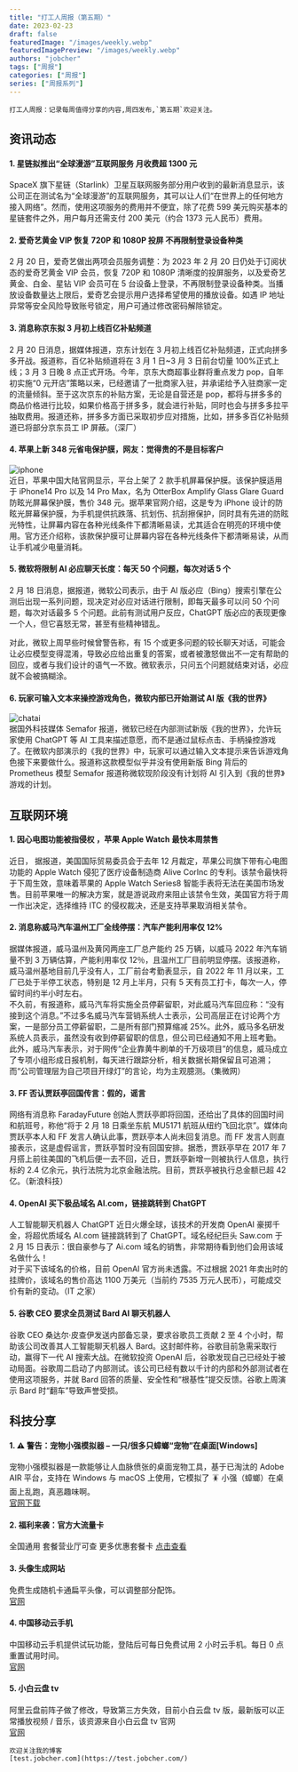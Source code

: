 ```yaml
---
title: "打工人周报（第五期）"
date: 2023-02-23
draft: false
featuredImage: "/images/weekly.webp"
featuredImagePreview: "/images/weekly.webp"
authors: "jobcher"
tags: ["周报"]
categories: ["周报"]
series: ["周报系列"]
---
```


```
打工人周报：记录每周值得分享的内容,周四发布,`第五期`欢迎关注。  
```

## 资讯动态

#### 1. 星链拟推出“全球漫游”互联网服务 月收费超 1300 元

SpaceX 旗下星链（Starlink）卫星互联网服务部分用户收到的最新消息显示，该公司正在测试名为“全球漫游”的互联网服务，其可以让人们“在世界上的任何地方接入网络”。然而，使用这项服务的费用并不便宜，除了花费 599 美元购买基本的星链套件之外，用户每月还需支付 200 美元（约合 1373 元人民币）费用。

#### 2. 爱奇艺黄金 VIP 恢复 720P 和 1080P 投屏 不再限制登录设备种类

2 月 20 日，爱奇艺做出两项会员服务调整：为 2023 年 2 月 20 日仍处于订阅状态的爱奇艺黄金 VIP 会员，恢复 720P 和 1080P 清晰度的投屏服务，以及爱奇艺黄金、白金、星钻 VIP 会员可在 5 台设备上登录，不再限制登录设备种类。当播放设备数量达上限后，爱奇艺会提示用户选择希望使用的播放设备。如遇 IP 地址异常等安全风险导致账号锁定，用户可通过修改密码解除锁定。

#### 3. 消息称京东拟 3 月初上线百亿补贴频道

2 月 20 日消息，据媒体报道，京东计划在 3 月初上线百亿补贴频道，正式向拼多多开战。报道称，百亿补贴频道将在 3 月 1 日~3 月 3 日前台切量 100%正式上线；3 月 3 日晚 8 点正式开场。今年，京东大商超事业群将重点发力 pop，自年初实施“0 元开店”策略以来，已经邀请了一批商家入驻，并承诺给予入驻商家一定的流量倾斜。至于这次京东的补贴方案，无论是自营还是 pop，都将与拼多多的商品价格进行比较，如果价格高于拼多多，就会进行补贴，同时也会与拼多多拉平抽取费用。报道还称，拼多多方面已采取初步应对措施，比如，拼多多百亿补贴频道已将部分京东员工 IP 屏蔽。（深厂）

#### 4. 苹果上新 348 元省电保护膜，网友：觉得贵的不是目标客户

![iphone](/images/63f2c423a3bfe.jpg)  
近日，苹果中国大陆官网显示，平台上架了 2 款手机屏幕保护膜。该保护膜适用于 iPhone14 Pro 以及 14 Pro Max，名为 OtterBox Amplify Glass Glare Guard 防眩光屏幕保护膜，售价 348 元。据苹果官网介绍，这是专为 iPhone 设计的防眩光屏幕保护膜，为手机提供抗跌落、抗划伤、抗刮擦保护，同时具有先进的防眩光特性，让屏幕内容在各种光线条件下都清晰易读，尤其适合在明亮的环境中使用。官方还介绍称，该款保护膜可让屏幕内容在各种光线条件下都清晰易读，从而让手机减少电量消耗。

#### 5. 微软将限制 AI 必应聊天长度：每天 50 个问题，每次对话 5 个

2 月 18 日消息，据报道，微软公司表示，由于 AI 版必应（Bing）搜索引擎在公测后出现一系列问题，现决定对必应对话进行限制，即每天最多可以问 50 个问题，每次对话最多 5 个问题。此前有测试用户反应，ChatGPT 版必应的表现更像一个人，但它喜怒无常，甚至有些精神错乱。

对此，微软上周早些时候曾警告称，有 15 个或更多问题的较长聊天对话，可能会让必应模型变得混淆，导致必应给出重复的答案，或者被激怒做出不一定有帮助的回应，或者与我们设计的语气一不致。微软表示，只问五个问题就结束对话，必应就不会被搞糊涂。

#### 6. 玩家可输入文本来操控游戏角色，微软内部已开始测试 AI 版《我的世界》

![chatai](/images/63f2c4e0af684.png)  
据国外科技媒体 Semafor 报道，微软已经在内部测试新版《我的世界》，允许玩家使用 ChatGPT 等 AI 工具来描述意愿，而不是通过鼠标点击、手柄操控游戏了。在微软内部演示的《我的世界》中，玩家可以通过输入文本提示来告诉游戏角色接下来要做什么。报道称这款模型似乎并没有使用新版 Bing 背后的 Prometheus 模型 Semafor 报道称微软现阶段没有计划将 AI 引入到《我的世界》游戏的计划。

## 互联网环境

#### 1. 因心电图功能被指侵权 ，苹果 Apple Watch 最快本周禁售

近日， 据报道，美国国际贸易委员会于去年 12 月裁定，苹果公司旗下带有心电图功能的 Apple Watch 侵犯了医疗设备制造商 Alive CorInc 的专利。该禁令最快将于下周生效，意味着苹果的 Apple Watch Series8 智能手表将无法在美国市场发售。目前苹果唯一的解决方案，就是游说政府来阻止该禁令生效，美国官方将于周一作出决定，选择维持 ITC 的侵权裁决，还是支持苹果取消相关禁令。

#### 2. 消息称威马汽车温州工厂全线停摆：汽车产能利用率仅 12%

据媒体报道，威马温州及黄冈两座工厂总产能约 25 万辆，以威马 2022 年汽车销量不到 3 万辆估算，产能利用率仅 12％，且温州工厂目前明显停摆。该报道称，威马温州基地目前几乎没有人，工厂前台考勤表显示，自 2022 年 11 月以来，工厂已处于半停工状态，特别是 12 月上半月，只有 5 天有员工打卡，每次一人，停留时间约半小时左右。  
不久前，有报道称，威马汽车将实施全员停薪留职，对此威马汽车回应称：“没有接到这个消息。”不过多名威马汽车营销系统人士表示，公司高层正在讨论两个方案，一是部分员工停薪留职，二是所有部门预算缩减 25%。此外，威马多名研发系统人员表示，虽然没有收到停薪留职的信息，但公司已经通知不用上班考勤。 此外，威马汽车表示，对于网传“企业靠黄牛刷单的千万级项目”的信息，威马成立了专项小组形成日报机制，每天进行跟踪分析，相关数据长期保留且可追溯；而“公司管理层为自己项目开绿灯”的言论，均为主观臆测。（集微网）

#### 3. FF 否认贾跃亭回国传言：假的，谣言

网络有消息称 FaradayFuture 创始人贾跃亭即将回国，还给出了具体的回国时间和航班号，称他“将于 2 月 18 日乘坐东航 MU5171 航班从纽约飞回北京”。媒体向贾跃亭本人和 FF 发言人确认此事，贾跃亭本人尚未回复消息。而 FF 发言人则直接表示，这是虚假谣言，贾跃亭暂时没有回国安排。据悉，贾跃亭早在 2017 年 7 月搭上前往美国的飞机后便一去不回，近日，贾跃亭新增一则被执行人信息，执行标的 2.4 亿余元，执行法院为北京金融法院。目前，贾跃亭被执行总金额已超 42 亿。（新浪科技）

#### 4. OpenAI 买下极品域名 AI.com，链接跳转到 ChatGPT

人工智能聊天机器人 ChatGPT 近日火爆全球，该技术的开发商 OpenAI 豪掷千金，将超优质域名 AI.com 链接跳转到了 ChatGPT。域名经纪巨头 Saw.com 于 2 月 15 日表示：很自豪参与了 Ai.com 域名的销售，非常期待看到他们会用该域名做什么！  
对于买下该域名的价格，目前 OpenAI 官方尚未透露。不过根据 2021 年卖出时的挂牌价，该域名的售价高达 1100 万美元（当前约 7535 万元人民币），可能成交价有新的变动。（IT 之家）

#### 5. 谷歌 CEO 要求全员测试 Bard AI 聊天机器人

谷歌 CEO 桑达尔·皮查伊发送内部备忘录，要求谷歌员工贡献 2 至 4 个小时，帮助该公司改善其人工智能聊天机器人 Bard。这封邮件称，谷歌目前急需采取行动，赢得下一代 AI 搜索大战。在微软投资 OpenAI 后，谷歌发现自己已经处于被动局面。谷歌周二启动了内部测试。该公司已经有数以千计的内部和外部测试者在使用这项服务，并就 Bard 回答的质量、安全性和“根基性”提交反馈。谷歌上周演示 Bard 时“翻车”导致声誉受损。

## 科技分享

#### 1. ⚠️ 警告：宠物小强模拟器 – 一只/很多只蟑螂“宠物”在桌面[Windows]

宠物小强模拟器是一款能够让人血脉偾张的桌面宠物工具，基于已淘汰的 Adobe AIR 平台，支持在 Windows 与 macOS 上使用，它模拟了 🪳 小强（蟑螂）在桌面上乱跑，真恶趣味啊。  
[官网下载](https://github.com/FerryYoungFan/VirtualCockroach?utm_source=appinn.com)

#### 2. 福利来袭：官方大流量卡

全国通用 套餐营业厅可查 更多优惠套餐卡 [点击查看](http://www.5gka.cn/#10000)

#### 3. 头像生成网站

免费生成随机卡通扁平头像，可以调整部分配饰。  
[官网](https://avatar.0skyu.cn/)

#### 4. 中国移动云手机

中国移动云手机提供试玩功能，登陆后可每日免费试用 2 小时云手机。每日 0 点重置试用时间。  
[官网](https://cloudphoneh5.buy.139.com/)

#### 5. 小白云盘 tv

阿里云盘前阵子做了修改，导致第三方失效，目前小白云盘 tv 版，最新版可以正常播放视频 / 音乐，该资源来自小白云盘 tv 官网  
[官网](https://www.123pan.com/s/ZAzA-EQ0wh)

```
欢迎关注我的博客  
[test.jobcher.com](https://test.jobcher.com/)
```
